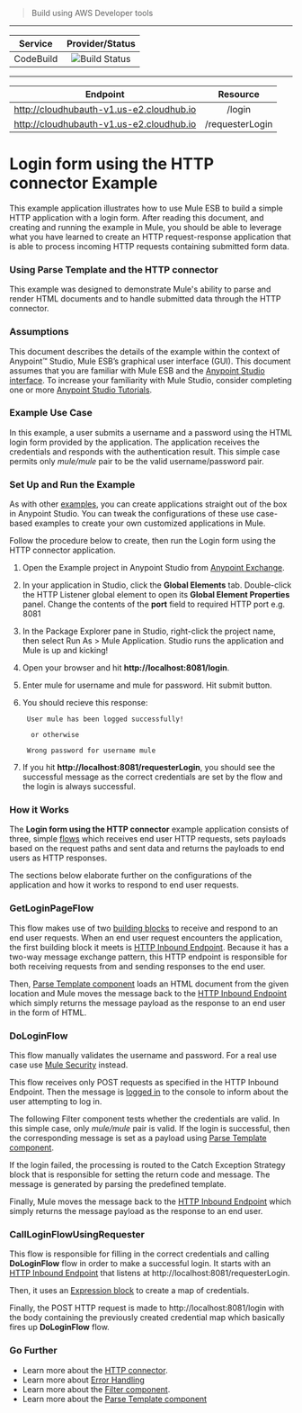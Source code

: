 

> Build using AWS Developer tools

---

| Service        | Provider/Status  |
| -------------  |:----------------:|
| CodeBuild      | ![Build Status](https://codebuild.ap-southeast-2.amazonaws.com/badges?uuid=eyJlbmNyeXB0ZWREYXRhIjoiOUp3V0E5T2NLb2s3SFltajZWcWQ4dXdoZFpHeHBHdzF4amlGWUY4a0JNQWNHd0NmM21WUlRmdHUrQmdNaDAvSGNDcGdIWFhpaE9iYlgvbkgrL3RkTTJBPSIsIml2UGFyYW1ldGVyU3BlYyI6Ii9YbVdHb3RXU3Y3dFVWRmMiLCJtYXRlcmlhbFNldFNlcmlhbCI6MX0%3D&branch=master) |

---

| Endpoint        | Resource |
| -------------   |:----------------:|
| http://cloudhubauth-v1.us-e2.cloudhub.io  | /login |
| http://cloudhubauth-v1.us-e2.cloudhub.io  | /requesterLogin  |


# Login form using the HTTP connector Example

This example application illustrates how to use Mule ESB to build a simple HTTP application with a login form. After reading this document, and creating and running the example in Mule, you should be able to leverage what you have learned to create an HTTP request-response application that is able to process incoming HTTP requests containing submitted form data.

### Using Parse Template and the HTTP connector

This example was designed to demonstrate Mule's ability to parse and render HTML documents and to handle submitted data through the HTTP connector.

### Assumptions

This document describes the details of the example within the context of Anypoint™ Studio, Mule ESB’s graphical user interface (GUI). This document assumes that you are familiar with Mule ESB and the [Anypoint Studio interface](http://www.mulesoft.org/documentation/display/current/Anypoint+Studio+Essentials). To increase your familiarity with Mule Studio, consider completing one or more [Anypoint Studio Tutorials](http://www.mulesoft.org/documentation/display/current/Basic+Studio+Tutorial).

### Example Use Case

In this example, a user submits a username and a password using the HTML login form provided by the application. The application receives the credentials and responds with the authentication result. This simple case permits only *mule/mule* pair to be the valid username/password pair.

### Set Up and Run the Example

As with other [examples](https://www.mulesoft.com/exchange#!/?types=example), you can create applications straight out of the box in Anypoint Studio. You can tweak the configurations of these use case-based examples to create your own customized applications in Mule.

Follow the procedure below to create, then run the Login form using the HTTP connector application.

1. Open the Example project in Anypoint Studio from [Anypoint Exchange](http://www.mulesoft.org/documentation/display/current/Anypoint+Exchange).
2. In your application in Studio, click the **Global Elements** tab. Double-click the HTTP Listener global element to open its **Global Element Properties** panel. Change the contents of the **port** field to required HTTP port e.g. 8081
3. In the Package Explorer pane in Studio, right-click the project name, then select Run As > Mule Application. Studio runs the application and Mule is up and kicking!
4. Open your browser and hit **http://localhost:8081/login**.
5. Enter mule for username and mule for password. Hit submit button. 
6. You should recieve this response:

		User mule has been logged successfully! 
		
		 or otherwise 
		
		Wrong password for username mule 

7. If you hit **http://localhost:8081/requesterLogin**, you should see the successful message as the correct credentials are set by the flow and the login is always successful.

### How it Works

The **Login form using the HTTP connector** example application consists of three, simple [flows](http://www.mulesoft.org/documentation/display/current/Mule+Application+Architecture) which receives end user HTTP requests, sets payloads based on the request paths and sent data and returns the payloads to end users as HTTP responses.

The sections below elaborate further on the configurations of the application and how it works to respond to end user requests.

### GetLoginPageFlow

This flow makes use of two [building blocks](http://www.mulesoft.org/documentation/display/current/Elements+in+a+Mule+Flow) to receive and respond to an end user requests. When an end user request encounters the application, the first building block it meets is [HTTP Inbound Endpoint](http://www.mulesoft.org/documentation/display/current/HTTP+Connector). Because it has a two-way message exchange pattern, this HTTP endpoint is responsible for both receiving requests from and sending responses to the end user.

Then, [Parse Template component](http://www.mulesoft.org/documentation/display/current/Parse+Template+Reference) loads an HTML document from the given location and Mule moves the message back to the [HTTP Inbound Endpoint](http://www.mulesoft.org/documentation/display/current/HTTP+Connector) which simply returns the message payload as the response to an end user in the form of HTML.

### DoLoginFlow

This flow manually validates the username and password. For a real use case use [Mule Security](http://www.mulesoft.org/documentation/display/current/Configuring+Security) instead.

This flow receives only POST requests as specified in the HTTP Inbound Endpoint. Then the message is [logged in](http://www.mulesoft.org/documentation/display/current/Logger+Component+Reference) to the console to inform about the user attempting to log in. 

The following Filter component tests whether the credentials are valid. In this simple case, only *mule/mule* pair is valid. If the login is successful, then the corresponding message is set as a payload using [Parse Template component](http://www.mulesoft.org/documentation/display/current/Parse+Template+Reference). 

If the login failed, the processing is routed to the Catch Exception Strategy block that is responsible for setting the return code and message. The message is generated by parsing the predefined template. 

Finally, Mule moves the message back to the [HTTP Inbound Endpoint](http://www.mulesoft.org/documentation/display/current/HTTP+Connector) which simply returns the message payload as the response to an end user.

### CallLoginFlowUsingRequester

This flow is responsible for filling in the correct credentials and calling **DoLoginFlow** flow in order to make a successful login. It starts with an [HTTP Inbound Endpoint](http://www.mulesoft.org/documentation/display/current/HTTP+Connector) that listens at http://localhost:8081/requesterLogin.

Then, it uses an [Expression block](http://www.mulesoft.org/documentation/display/current/Expression+Component+Reference) to create a map of credentials.

Finally, the POST HTTP request is made to http://localhost:8081/login with the body containing the previously created credential map which basically fires up **DoLoginFlow** flow.
  
### Go Further

- Learn more about the [HTTP connector](http://www.mulesoft.org/documentation/display/current/HTTP+Connector).
- Learn more about [Error Handling](http://www.mulesoft.org/documentation/display/current/Error+Handling)
- Learn more about the [Filter component](http://www.mulesoft.org/documentation/display/current/Filters).
- Learn more about the [Parse Template component](http://www.mulesoft.org/documentation/display/current/Parse+Template+Reference)
